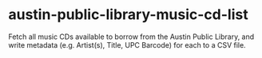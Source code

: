 # austin-public-library-music-cd-list

Fetch all music CDs available to borrow from the Austin Public Library, and write metadata (e.g. Artist(s), Title, UPC Barcode) for each to a CSV file.

